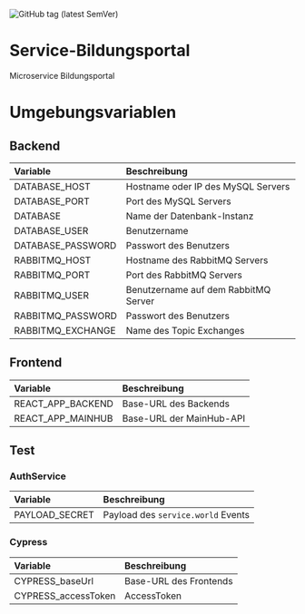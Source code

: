 ![GitHub tag (latest SemVer)](https://shields.herrvergesslich.de/github/v/tag/smartcity-2022/service-bildungsportal?label=Version)
# Service-Bildungsportal
Microservice Bildungsportal

# Umgebungsvariablen

## Backend

| Variable           | Beschreibung                         |
|:-------------------|:-------------------------------------|
| DATABASE\_HOST     | Hostname oder IP des MySQL Servers   |
| DATABASE\_PORT     | Port des MySQL Servers               |
| DATABASE           | Name der Datenbank-Instanz           |
| DATABASE\_USER     | Benutzername                         |
| DATABASE\_PASSWORD | Passwort des Benutzers               |
| RABBITMQ\_HOST     | Hostname des RabbitMQ Servers        |
| RABBITMQ\_PORT     | Port des RabbitMQ Servers            |
| RABBITMQ\_USER     | Benutzername auf dem RabbitMQ Server |
| RABBITMQ\_PASSWORD | Passwort des Benutzers               |
| RABBITMQ\_EXCHANGE | Name des Topic Exchanges             |


## Frontend

| Variable            | Beschreibung             |
|:--------------------|:-------------------------|
| REACT\_APP\_BACKEND | Base-URL des Backends    |
| REACT\_APP\_MAINHUB | Base-URL der MainHub-API |

## Test

### AuthService

| Variable       | Beschreibung                       |
|:---------------|:-----------------------------------|
| PAYLOAD_SECRET | Payload des `service.world` Events |

### Cypress

| Variable             | Beschreibung           |
|:---------------------|:-----------------------|
| CYPRESS\_baseUrl     | Base-URL des Frontends |
| CYPRESS\_accessToken | AccessToken            |
